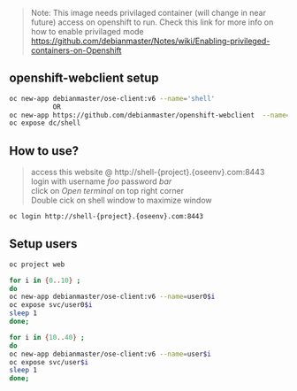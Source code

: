 >  Note:   This image needs privilaged container (will change in near future)  access on openshift to run.
Check this link for more info on how to enable privilaged mode https://github.com/debianmaster/Notes/wiki/Enabling-privileged-containers-on-Openshift



## openshift-webclient setup
```sh
oc new-app debianmaster/ose-client:v6 --name='shell'
           OR
oc new-app https://github.com/debianmaster/openshift-webclient  --name='shell'
oc expose dc/shell
```

## How to use?
> access this website @    http://shell-{project}.{oseenv}.com:8443   
> login with username    *foo*   password  *bar*  
> click on *Open terminal*  on top right corner  
> Double cick on shell window to maximize window  


```sh
oc login http://shell-{project}.{oseenv}.com:8443
```

## Setup users

```sh
oc project web

for i in {0..10} ; 
do 
oc new-app debianmaster/ose-client:v6 --name=user0$i
oc expose svc/user0$i
sleep 1
done;

for i in {10..40} ; 
do 
oc new-app debianmaster/ose-client:v6 --name=user$i
oc expose svc/user$i
sleep 1
done;
```






